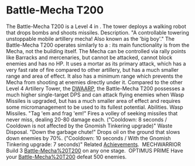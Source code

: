 # Battle-Mecha T200

The Battle-Mecha T200 is a Level 4 in . The tower deploys a walking robot that drops bombs and shoots missiles.
Description.
"A controllable towering unstoppable mobile artillery mecha! Also known as the 'big boy'."
The Battle-Mecha T200 operates similarly to a : its main functionality is from the Mecha, not the building itself. The Mecha can be controlled via rally points like Barracks and mercenaries, but cannot be attacked, cannot block enemies and has no HP. It uses a mortar as its primary attack, which has a very fast rate of fire compared to other artillery, but has a much smaller range and area of effect. It also has a minimum range which prevents the Mecha from shooting at enemies directly under it.
Compared to the other Level 4 Artillery Tower, the [DWAARP](DWAARP), the Battle-Mecha T200 possesses a much higher single-target DPS and can attack flying enemies when Wasp Missiles is upgraded, but has a much smaller area of effect and requires some micromanagement to be used to its fullest potential.
Abilities.
Wasp Missiles.
 "Tag 'em and frag 'em!" 
Fires a volley of seeking missiles that never miss, dealing 20-80 damage each. ("Cooldown: 8 seconds / Cooldown is not affected by the Gnomish Tinkering upgrade)"
Waste Disposal.
 "Down the garbage chute!" 
Drops oil on the ground that slows down enemies by 70%. ("Cooldown: 10 seconds / With the Gnomish Tinkering upgrade: 7 seconds)"
Related [Achievements](Achievements).
 MECHWARRIOR Build 3 [Battle-Mecha%20T200](mechas) on any one stage.
 OPTIMUS PRIME Have your [Battle-Mecha%20T200](Mechas) defeat 500 enemies.